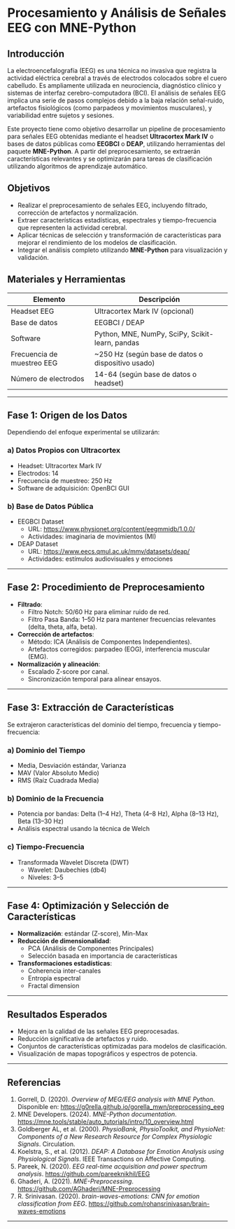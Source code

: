 # Procesamiento y Análisis de Señales EEG con MNE-Python

## Introducción

La electroencefalografía (EEG) es una técnica no invasiva que registra la actividad eléctrica cerebral a través de electrodos colocados sobre el cuero cabelludo. Es ampliamente utilizada en neurociencia, diagnóstico clínico y sistemas de interfaz cerebro-computadora (BCI). El análisis de señales EEG implica una serie de pasos complejos debido a la baja relación señal-ruido, artefactos fisiológicos (como parpadeos y movimientos musculares), y variabilidad entre sujetos y sesiones.

Este proyecto tiene como objetivo desarrollar un pipeline de procesamiento para señales EEG obtenidas mediante el headset **Ultracortex Mark IV** o bases de datos públicas como **EEGBCI** o **DEAP**, utilizando herramientas del paquete **MNE-Python**. A partir del preprocesamiento, se extraerán características relevantes y se optimizarán para tareas de clasificación utilizando algoritmos de aprendizaje automático.

## Objetivos

- Realizar el preprocesamiento de señales EEG, incluyendo filtrado, corrección de artefactos y normalización.
- Extraer características estadísticas, espectrales y tiempo-frecuencia que representen la actividad cerebral.
- Aplicar técnicas de selección y transformación de características para mejorar el rendimiento de los modelos de clasificación.
- Integrar el análisis completo utilizando **MNE-Python** para visualización y validación.

## Materiales y Herramientas

| Elemento                      | Descripción                                        |
|------------------------------|----------------------------------------------------|
| Headset EEG                  | Ultracortex Mark IV (opcional)                     |
| Base de datos                | EEGBCI / DEAP                                      |
| Software                     | Python, MNE, NumPy, SciPy, Scikit-learn, pandas    |
| Frecuencia de muestreo EEG  | ~250 Hz (según base de datos o dispositivo usado)  |
| Número de electrodos         | 14-64 (según base de datos o headset)              |

---

## Fase 1: Origen de los Datos

Dependiendo del enfoque experimental se utilizarán:

### a) Datos Propios con Ultracortex
- Headset: Ultracortex Mark IV
- Electrodos: 14
- Frecuencia de muestreo: 250 Hz
- Software de adquisición: OpenBCI GUI

### b) Base de Datos Pública
- EEGBCI Dataset  
  - URL: https://www.physionet.org/content/eegmmidb/1.0.0/  
  - Actividades: imaginaria de movimientos (MI)
- DEAP Dataset  
  - URL: https://www.eecs.qmul.ac.uk/mmv/datasets/deap/  
  - Actividades: estímulos audiovisuales y emociones

---

## Fase 2: Procedimiento de Preprocesamiento

- **Filtrado**:
  - Filtro Notch: 50/60 Hz para eliminar ruido de red.
  - Filtro Pasa Banda: 1–50 Hz para mantener frecuencias relevantes (delta, theta, alfa, beta).
- **Corrección de artefactos**:
  - Método: ICA (Análisis de Componentes Independientes).
  - Artefactos corregidos: parpadeo (EOG), interferencia muscular (EMG).
- **Normalización y alineación**:
  - Escalado Z-score por canal.
  - Sincronización temporal para alinear ensayos.

---

## Fase 3: Extracción de Características

Se extrajeron características del dominio del tiempo, frecuencia y tiempo-frecuencia:

### a) Dominio del Tiempo
- Media, Desviación estándar, Varianza
- MAV (Valor Absoluto Medio)
- RMS (Raíz Cuadrada Media)

### b) Dominio de la Frecuencia
- Potencia por bandas: Delta (1–4 Hz), Theta (4–8 Hz), Alpha (8–13 Hz), Beta (13–30 Hz)
- Análisis espectral usando la técnica de Welch

### c) Tiempo-Frecuencia
- Transformada Wavelet Discreta (DWT)
  - Wavelet: Daubechies (db4)
  - Niveles: 3–5

---

## Fase 4: Optimización y Selección de Características

- **Normalización**: estándar (Z-score), Min-Max
- **Reducción de dimensionalidad**:
  - PCA (Análisis de Componentes Principales)
  - Selección basada en importancia de características
- **Transformaciones estadísticas**:
  - Coherencia inter-canales
  - Entropía espectral
  - Fractal dimension

---

## Resultados Esperados

- Mejora en la calidad de las señales EEG preprocesadas.
- Reducción significativa de artefactos y ruido.
- Conjuntos de características optimizadas para modelos de clasificación.
- Visualización de mapas topográficos y espectros de potencia.

---

## Referencias

1. Gorrell, D. (2020). *Overview of MEG/EEG analysis with MNE Python*. Disponible en: https://g0rella.github.io/gorella_mwn/preprocessing_eeg  
2. MNE Developers. (2024). *MNE-Python documentation*. https://mne.tools/stable/auto_tutorials/intro/10_overview.html  
3. Goldberger AL, et al. (2000). *PhysioBank, PhysioToolkit, and PhysioNet: Components of a New Research Resource for Complex Physiologic Signals*. Circulation.  
4. Koelstra, S., et al. (2012). *DEAP: A Database for Emotion Analysis using Physiological Signals*. IEEE Transactions on Affective Computing.  
5. Pareek, N. (2020). *EEG real-time acquisition and power spectrum analysis*. https://github.com/pareeknikhil/EEG  
6. Ghaderi, A. (2021). *MNE-Preprocessing*. https://github.com/AGhaderi/MNE-Preprocessing  
7. R. Srinivasan. (2020). *brain-waves-emotions: CNN for emotion classification from EEG*. https://github.com/rohansrinivasan/brain-waves-emotions

---
